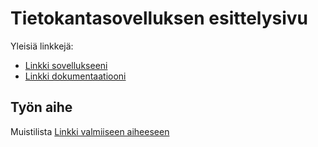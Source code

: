 # Tietokantasovelluksen esittelysivu

Yleisiä linkkejä:

* [Linkki sovellukseeni](https://korveaap.users.cs.helsinki.fi/Muistilista/)
* [Linkki dokumentaatiooni](https://github.com/korveaap/Tsoha-Bootstrap/blob/master/doc/dokumentaatio.pdf)

## Työn aihe

Muistilista [Linkki valmiiseen aiheeseen](http://advancedkittenry.github.io/suunnittelu_ja_tyoymparisto/aiheet/Muistilista.html) 
